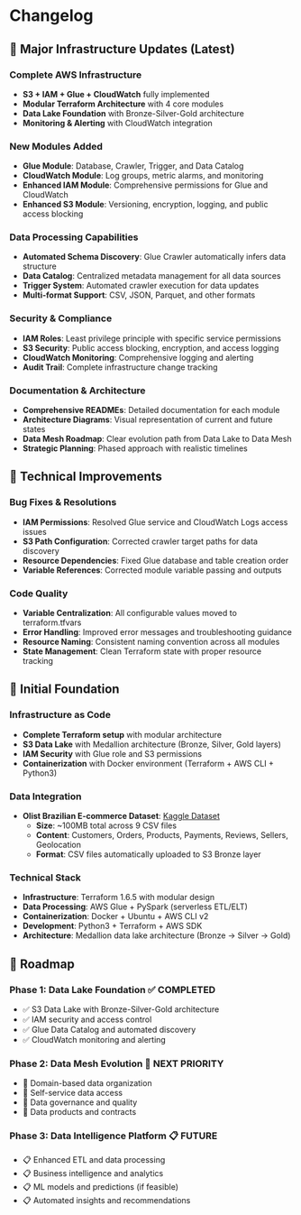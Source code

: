 # Changelog

## 🚀 Major Infrastructure Updates (Latest)

### Complete AWS Infrastructure
- **S3 + IAM + Glue + CloudWatch** fully implemented
- **Modular Terraform Architecture** with 4 core modules
- **Data Lake Foundation** with Bronze-Silver-Gold architecture
- **Monitoring & Alerting** with CloudWatch integration

### New Modules Added
- **Glue Module**: Database, Crawler, Trigger, and Data Catalog
- **CloudWatch Module**: Log groups, metric alarms, and monitoring
- **Enhanced IAM Module**: Comprehensive permissions for Glue and CloudWatch
- **Enhanced S3 Module**: Versioning, encryption, logging, and public access blocking

### Data Processing Capabilities
- **Automated Schema Discovery**: Glue Crawler automatically infers data structure
- **Data Catalog**: Centralized metadata management for all data sources
- **Trigger System**: Automated crawler execution for data updates
- **Multi-format Support**: CSV, JSON, Parquet, and other formats

### Security & Compliance
- **IAM Roles**: Least privilege principle with specific service permissions
- **S3 Security**: Public access blocking, encryption, and access logging
- **CloudWatch Monitoring**: Comprehensive logging and alerting
- **Audit Trail**: Complete infrastructure change tracking

### Documentation & Architecture
- **Comprehensive READMEs**: Detailed documentation for each module
- **Architecture Diagrams**: Visual representation of current and future states
- **Data Mesh Roadmap**: Clear evolution path from Data Lake to Data Mesh
- **Strategic Planning**: Phased approach with realistic timelines

## 🔧 Technical Improvements

### Bug Fixes & Resolutions
- **IAM Permissions**: Resolved Glue service and CloudWatch Logs access issues
- **S3 Path Configuration**: Corrected crawler target paths for data discovery
- **Resource Dependencies**: Fixed Glue database and table creation order
- **Variable References**: Corrected module variable passing and outputs

### Code Quality
- **Variable Centralization**: All configurable values moved to terraform.tfvars
- **Error Handling**: Improved error messages and troubleshooting guidance
- **Resource Naming**: Consistent naming convention across all modules
- **State Management**: Clean Terraform state with proper resource tracking

## 🎯 Initial Foundation

### Infrastructure as Code
- **Complete Terraform setup** with modular architecture
- **S3 Data Lake** with Medallion architecture (Bronze, Silver, Gold layers)
- **IAM Security** with Glue role and S3 permissions
- **Containerization** with Docker environment (Terraform + AWS CLI + Python3)

### Data Integration
- **Olist Brazilian E-commerce Dataset**: [Kaggle Dataset](https://www.kaggle.com/datasets/olistbr/brazilian-ecommerce)
  - **Size**: ~100MB total across 9 CSV files
  - **Content**: Customers, Orders, Products, Payments, Reviews, Sellers, Geolocation
  - **Format**: CSV files automatically uploaded to S3 Bronze layer

### Technical Stack
- **Infrastructure**: Terraform 1.6.5 with modular design
- **Data Processing**: AWS Glue + PySpark (serverless ETL/ELT)
- **Containerization**: Docker + Ubuntu + AWS CLI v2
- **Development**: Python3 + Terraform + AWS SDK
- **Architecture**: Medallion data lake architecture (Bronze → Silver → Gold)

## 🔮 Roadmap

### Phase 1: Data Lake Foundation ✅ **COMPLETED**
- ✅ S3 Data Lake with Bronze-Silver-Gold architecture
- ✅ IAM security and access control
- ✅ Glue Data Catalog and automated discovery
- ✅ CloudWatch monitoring and alerting

### Phase 2: Data Mesh Evolution 🔄 **NEXT PRIORITY**
- 🔄 Domain-based data organization
- 🔄 Self-service data access
- 🔄 Data governance and quality
- 🔄 Data products and contracts

### Phase 3: Data Intelligence Platform 📋 **FUTURE**
- 📋 Enhanced ETL and data processing
- 📋 Business intelligence and analytics
- 📋 ML models and predictions (if feasible)
- 📋 Automated insights and recommendations
